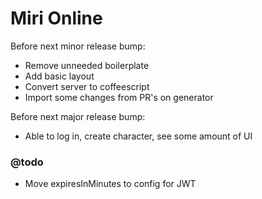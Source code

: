 Miri Online
===========

Before next minor release bump:
 - Remove unneeded boilerplate
 - Add basic layout
 - Convert server to coffeescript
 - Import some changes from PR's on generator

Before next major release bump:
 - Able to log in, create character, see some amount of UI

### @todo

 - Move expiresInMinutes to config for JWT